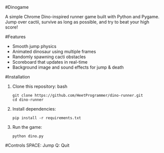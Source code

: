 #Dinogame

A simple Chrome Dino-inspired runner game built with Python and Pygame.  
Jump over cactii, survive as long as possible, and try to beat your high score!  


#Features
- Smooth jump physics 
- Animated dinosaur using multiple frames
- Randomly spawning cacti obstacles
- Scoreboard that updates in real-time
- Background image and sound effects for jump & death


#Installation

1. Clone this repository:
   bash
   ```
   git clone https://github.com/HeetProgrammer/dino-runner.git
   cd dino-runner
    ```

2. Install dependencies:
   ```
   pip install -r requirements.txt
   ```
3. Run the game:
   ```
   python dino.py
   ```

#Controls
SPACE: Jump
Q: Quit


